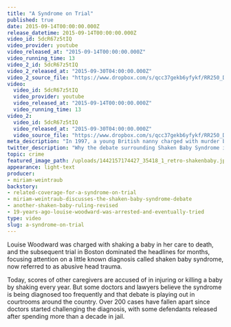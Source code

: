 ```yaml
---
title: "A Syndrome on Trial"
published: true
date: 2015-09-14T00:00:00.000Z
release_datetime: 2015-09-14T00:00:00.000Z
video_id: 5dcR67z5tIQ
video_provider: youtube
video_released_at: "2015-09-14T00:00:00.000Z"
video_running_time: 13
video_2_id: 5dcR67z5tIQ
video_2_released_at: "2015-09-30T04:00:00.000Z"
video_2_source_file: "https://www.dropbox.com/s/qcc37gekb6yfykf/RR250_DOC_MASTER_09_11_2015_SHAKEN_BABY-H264_1080p.mov?dl=0"
video:
  video_id: 5dcR67z5tIQ
  video_provider: youtube
  video_released_at: "2015-09-14T00:00:00.000Z"
  video_running_time: 13
video_2:
  video_id: 5dcR67z5tIQ
  video_released_at: "2015-09-30T04:00:00.000Z"
  video_source_file: "https://www.dropbox.com/s/qcc37gekb6yfykf/RR250_DOC_MASTER_09_11_2015_SHAKEN_BABY-H264_1080p.mov?dl=0"
meta_description: "In 1997, a young British nanny charged with murder brought shaken baby syndrome into the national spotlight, and raised a scientific debate that continues to shape child abuse cases today. "
twitter_description: "Why the debate surrounding Shaken Baby Syndrome is playing out in courtrooms across the country. "
topic: crime
featured_image_path: /uploads/1442157174427_35418_1_retro-shakenbaby.jpg
appearance: light-text
producer:
- miriam-weintraub
backstory:
- related-coverage-for-a-syndrome-on-trial
- miriam-weintraub-discusses-the-shaken-baby-syndrome-debate
- another-shaken-baby-ruling-revised
- 19-years-ago-louise-woodward-was-arrested-and-eventually-tried
type: video
slug: a-syndrome-on-trial
---
```


Louise Woodward was charged with shaking a baby in her care to death, and the subsequent trial in Boston dominated the headlines for months, focusing attention on a little known diagnosis called shaken baby syndrome, now referred to as abusive head trauma.

Today, scores of other caregivers are accused of in injuring or killing a baby by shaking every year. But some doctors and lawyers believe the syndrome is being diagnosed too frequently and that debate is playing out in courtrooms around the country. Over 200 cases have fallen apart since doctors started challenging the diagnosis, with some defendants released after spending more than a decade in jail.

